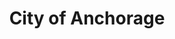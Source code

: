 ---
title: City of Anchorage
state: Alaska
description: The data is supplied by the City of Anchorage.
logo: https://upload.wikimedia.org/wikipedia/commons/thumb/e/e0/Seal_of_Anchorage%2C_Alaska.svg/200px-Seal_of_Anchorage%2C_Alaska.svg.png
---